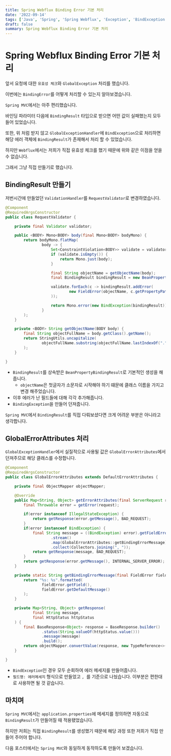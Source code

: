 ```yaml
---
title: Spring Webflux Binding Error 기본 처리
date: '2022-09-14'
tags: ['Java', 'Spring', 'Spring Webflux', 'Exception', 'BindException', 'Binding Error']
draft: false
summary: Spring Webflux Binding Error 기본 처리
---
```


# Spring Webflux Binding Error 기본 처리

앞서 요청에 대한 `유효성 체크`와 `GlobalException` 처리를 했습니다.

이번에는 `BindingError`를 어떻게 처리할 수 있는지 알아보겠습니다.

`Spring MVC`에서는 아주 편리했습니다.

바인딩 파라미터 다음에 `BindingResult` 타입으로 받으면 어떤 값이 실패했는지 모두 들어 있었습니다.

또한, 위 처럼 받지 않고 `GlobalExceptionHandler`에 `BindException`으로 처리하면
해당 에러 객체에 `BindingResult`가 존재해서 처리 할 수 있었습니다.

하지만 `Webflux`에서는 저희가 직접 유효성 체크를 했기 때문에 위와 같은 이점을 얻을 수 없습니다.

그래서 그냥 직접 만들기로 했습니다.

## BindingResult 만들기

저번시간에 만들었던 `ValidationHandler`를 `RequestValidator`로 변경하였습니다.

```java
@Component
@RequiredArgsConstructor
public class RequestValidator {

    private final Validator validator;

    public <BODY> Mono<BODY> body(final Mono<BODY> bodyMono) {
        return bodyMono.flatMap(
                body -> {
                    Set<ConstraintViolation<BODY>> validate = validator.validate(body);
                    if (validate.isEmpty()) {
                        return Mono.just(body);
                    }

                    final String objectName = getObjectName(body);
                    final BindingResult bindingResult = new BeanPropertyBindingResult(body, objectName);

                    validate.forEach(c -> bindingResult.addError(
                            new FieldError(objectName, c.getPropertyPath().toString(), c.getMessage())
                    ));

                    return Mono.error(new BindException(bindingResult));
                }
        );
    }

    private <BODY> String getObjectName(BODY body) {
        final String objectFullName = body.getClass().getName();
        return StringUtils.uncapitalize(
                objectFullName.substring(objectFullName.lastIndexOf(".") + 1)
        );
    }

}
```

- `BindingResult`를 상속받은 `BeanPropertyBindingResult`로 기본적인 생성을 해줍니다.
  - `objectName`은 첫글자가 소문자로 시작해야 하기 떄문에 클래스 이름을 가지고 변경 해주었습니다.
- 이후 에러가 난 필드들에 대해 각각 추가해줍니다.
- `BindingException`을 만들어 던져줍니다.

`Spring MVC`에서 `BindingResult`를 직접 다뤄보셨다면 크게 어려운 부분은 아니라고 생각합니다.

## GlobalErrorAttributes 처리

`GlobalExceptionHandler`에서 실질적으로 사용될 값은 `GlobalErrorAttributes`에서 던져주므로 해당 클래스를 수정합니다.

```java
@Component
@RequiredArgsConstructor
public class GlobalErrorAttributes extends DefaultErrorAttributes {

    private final ObjectMapper objectMapper;

    @Override
    public Map<String, Object> getErrorAttributes(final ServerRequest request, final ErrorAttributeOptions options) {
        final Throwable error = getError(request);

        if(error instanceof IllegalStateException) {
            return getResponse(error.getMessage(), BAD_REQUEST);
        }
        if(error instanceof BindException) {
            final String message = ((BindException) error).getFieldErrors()
                    .stream()
                    .map(GlobalErrorAttributes::getBindingErrorMessage)
                    .collect(Collectors.joining(", "));
            return getResponse(message, BAD_REQUEST);
        }
        return getResponse(error.getMessage(), INTERNAL_SERVER_ERROR);
    }

    private static String getBindingErrorMessage(final FieldError fieldError) {
        return "%s: %s".formatted(
                fieldError.getField(),
                fieldError.getDefaultMessage()
        );
    }

    private Map<String, Object> getResponse(
            final String message,
            final HttpStatus httpStatus
    ) {
        final BaseResponse<Object> response = BaseResponse.builder()
                .status(String.valueOf(httpStatus.value()))
                .message(message)
                .build();
        return objectMapper.convertValue(response, new TypeReference<>() {});
    }

}
```

- `BindException`인 경우 모두 순회하여 에러 메세지를 만들어줍니다.
- `필드명: 에러메세지` 형식으로 만들었고 `, `를 기준으로 나눴습니다. 이부분은 편한대로 사용하면 될 것 같습니다.

## 마치며

`Spring MVC`에서는 `application.properties`에 메세지를 정의하면 자동으로 `BindingResult`가 만들어질 때 적용됐었습니다.

하지만 저희는 직접 `BindingResult`를 생성했기 때문에 해당 과정 또한 저희가 직접 만들어 주어야 합니다.

다음 포스터에서는 `Spring MVC`와 동일하게 동작하도록 만들어 보겠습니다.
